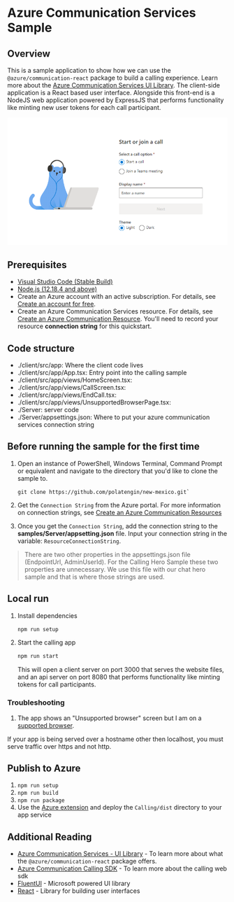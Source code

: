 # Azure Communication Services Sample

## Overview

This is a sample application to show how we can use the `@azure/communication-react` package to build a calling experience.
Learn more about the [Azure Communication Services UI Library](https://azure.github.io/communication-ui-library/). 
The client-side application is a React based user interface. Alongside this front-end is a NodeJS web application powered by ExpressJS that performs functionality like minting new user tokens for each call participant.

![Homepage](./assets/homepage-sample-calling.png)

## Prerequisites

- [Visual Studio Code (Stable Build)](https://code.visualstudio.com/Download)
- [Node.js (12.18.4 and above)](https://nodejs.org/en/download/)
- Create an Azure account with an active subscription. For details, see [Create an account for free](https://azure.microsoft.com/free/?WT.mc_id=A261C142F).
- Create an Azure Communication Services resource. For details, see [Create an Azure Communication Resource](https://docs.microsoft.com/azure/communication-services/quickstarts/create-communication-resource). You'll need to record your resource **connection string** for this quickstart.

## Code structure

- ./client/src/app: Where the client code lives
- ./client/src/app/App.tsx: Entry point into the calling sample
- ./client/src/app/views/HomeScreen.tsx:
- ./client/src/app/views/CallScreen.tsx:
- ./client/src/app/views/EndCall.tsx:
- ./client/src/app/views/UnsupportedBrowserPage.tsx:
- ./Server: server code
- ./Server/appsettings.json: Where to put your azure communication services connection string

## Before running the sample for the first time

1. Open an instance of PowerShell, Windows Terminal, Command Prompt or equivalent and navigate to the directory that you'd like to clone the sample to.

   ```shell
   git clone https://github.com/polatengin/new-mexico.git`
   ```

1. Get the `Connection String` from the Azure portal. For more information on connection strings, see [Create an Azure Communication Resources](https://docs.microsoft.com/azure/communication-services/quickstarts/create-communication-resource)

1. Once you get the `Connection String`, add the connection string to the **samples/Server/appsetting.json** file. Input your connection string in the variable: `ResourceConnectionString`.

> There are two other properties in the appsettings.json file (EndpointUrl, AdminUserId). For the Calling Hero Sample these two properties are unnecessary. We use this file with our chat hero sample and that is where those strings are used.

## Local run

1. Install dependencies

    ```bash
    npm run setup
    ```

1. Start the calling app

    ```bash
    npm run start
    ```

    This will open a client server on port 3000 that serves the website files, and an api server on port 8080 that performs functionality like minting tokens for call participants.

### Troubleshooting

1. The app shows an "Unsupported browser" screen but I am on a [supported browser](https://docs.microsoft.com/en-us/azure/communication-services/concepts/voice-video-calling/calling-sdk-features#calling-client-library-browser-support).

If your app is being served over a hostname other then localhost, you must serve traffic over https and not http.

## Publish to Azure

1. `npm run setup`
2. `npm run build`
3. `npm run package`
4. Use the [Azure extension](https://code.visualstudio.com/docs/azure/extensions) and deploy the `Calling/dist` directory to your app service

## Additional Reading

- [Azure Communication Services - UI Library](https://azure.github.io/communication-ui-library/) - To learn more about what the `@azure/communication-react` package offers.
- [Azure Communication Calling SDK](https://docs.microsoft.com/azure/communication-services/concepts/voice-video-calling/calling-sdk-features) - To learn more about the calling web sdk
- [FluentUI](https://developer.microsoft.com/fluentui#/) - Microsoft powered UI library
- [React](https://reactjs.org/) - Library for building user interfaces
